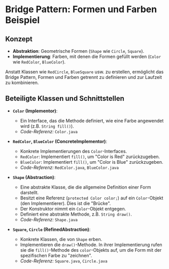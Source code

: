 # Bridge Pattern: Formen und Farben Beispiel

## Konzept


* **Abstraktion**: Geometrische Formen (`Shape` wie `Circle`, `Square`).
* **Implementierung**: Farben, mit denen die Formen gefüllt werden (`Color` wie `RedColor`, `BlueColor`).

Anstatt Klassen wie `RedCircle`, `BlueSquare` usw. zu erstellen, ermöglicht das Bridge Pattern, Formen und Farben getrennt zu definieren und zur Laufzeit zu kombinieren.

## Beteiligte Klassen und Schnittstellen

* **`Color` (Implementor)**:
    * Ein Interface, das die Methode definiert, wie eine Farbe angewendet wird (z.B. `String fill()`).
    * *Code-Referenz:* `Color.java`

* **`RedColor`, `BlueColor` (ConcreteImplementor)**:
    * Konkrete Implementierungen des `Color`-Interfaces.
    * `RedColor`: Implementiert `fill()`, um "Color is Red" zurückzugeben.
    * `BlueColor`: Implementiert `fill()`, um "Color is Blue" zurückzugeben.
    * *Code-Referenz:* `RedColor.java`, `BlueColor.java`

* **`Shape` (Abstraction)**:
    * Eine abstrakte Klasse, die die allgemeine Definition einer Form darstellt.
    * Besitzt eine Referenz (`protected Color color;`) auf ein `Color`-Objekt (den Implementierer). Dies ist die "Brücke".
    * Der Konstruktor nimmt ein `Color`-Objekt entgegen.
    * Definiert eine abstrakte Methode, z.B. `String draw()`.
    * *Code-Referenz:* `Shape.java`

* **`Square`, `Circle` (RefinedAbstraction)**:
    * Konkrete Klassen, die von `Shape` erben.
    * Implementieren die `draw()`-Methode. In ihrer Implementierung rufen sie die `fill()`-Methode des `color`-Objekts auf, um die Form mit der spezifischen Farbe zu "zeichnen".
    * *Code-Referenz:* `Square.java`, `Circle.java`


